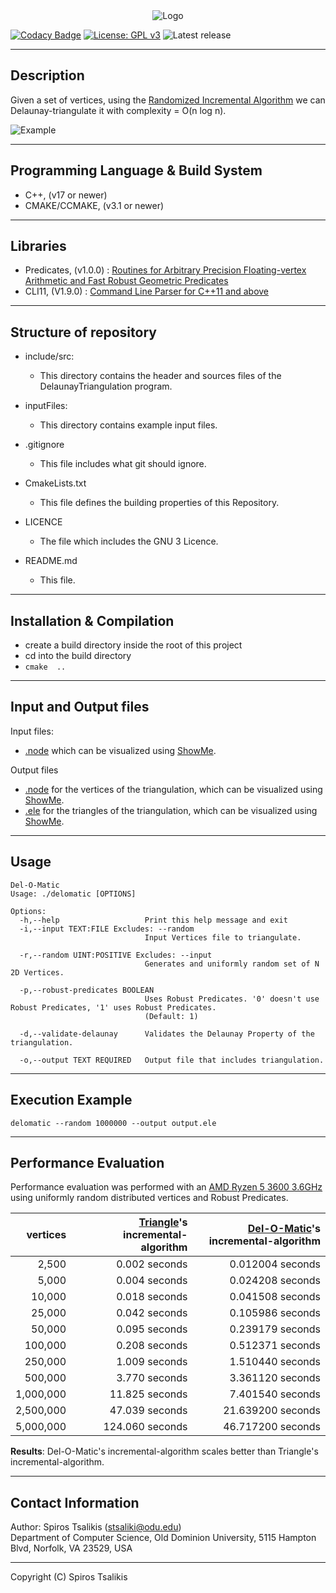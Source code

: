 <div style="text-align:center">
    <img src="https://i.imgur.com/sH39gWv.png" alt="Logo">
</div>

[![Codacy Badge](https://api.codacy.com/project/badge/Grade/9fef7ed014c24b2f84dbe6c6ccfc3733)](https://app.codacy.com/manual/spyridon97/DelaunayTriangulation?utm_source=github.com&utm_medium=referral&utm_content=spyridon97/DelaunayTriangulation&utm_campaign=Badge_Grade_Dashboard)
[![License: GPL v3](https://img.shields.io/badge/License-GPLv3-blue.svg)](./LICENSE)
![Latest release](https://img.shields.io/badge/version-1.0.0-blue)

--------------------------------------------------------------------------------
## Description

Given a set of vertices, using the [Randomized Incremental Algorithm](http://www.cs.uu.nl/geobook/interpolation.pdf) we can Delaunay-triangulate it with complexity = O(n log n).

![Example](https://i.imgur.com/Zlt6oUl.png)

--------------------------------------------------------------------------------
## Programming Language & Build System

*   C++, (v17 or newer)
*   CMAKE/CCMAKE, (v3.1 or newer)

--------------------------------------------------------------------------------
## Libraries

*   Predicates, (v1.0.0) : [Routines for Arbitrary Precision Floating-vertex Arithmetic and Fast Robust Geometric Predicates](https://www.cs.cmu.edu/~quake/robust.html)
*   CLI11, (V1.9.0) : [Command Line Parser for C++11 and above](https://github.com/CLIUtils/CLI11)

--------------------------------------------------------------------------------
## Structure of repository

*   include/src:
    *   This directory contains the header and sources files of the DelaunayTriangulation program.
    
*   inputFiles:
    *   This directory contains example input files.
    
*   .gitignore
    *   This file includes what git should ignore.
    
*   CmakeLists.txt
    *   This file defines the building properties of this Repository.
    
*   LICENCE
    *   The file which includes the GNU 3 Licence.
    
*   README.md            
    *   This file.
    
--------------------------------------------------------------------------------
## Installation & Compilation

*   create a build directory inside the root of this project
*   cd into the build directory
*   `cmake  ..`

--------------------------------------------------------------------------------
## Input and Output files

Input files:
*   [.node](http://www.cs.cmu.edu/~quake/triangle.node.html) which can be visualized using [ShowMe](http://www.cs.cmu.edu/~quake/showme.html).

Output files
*   [.node](http://www.cs.cmu.edu/~quake/triangle.node.html) for the vertices of the triangulation, which can be visualized using [ShowMe](http://www.cs.cmu.edu/~quake/showme.html).
*   [.ele](http://www.cs.cmu.edu/~quake/triangle.ele.html) for the triangles of the triangulation, which can be visualized using [ShowMe](http://www.cs.cmu.edu/~quake/showme.html).

--------------------------------------------------------------------------------
## Usage

    Del-O-Matic
    Usage: ./delomatic [OPTIONS]
    
    Options:
      -h,--help                   Print this help message and exit
      -i,--input TEXT:FILE Excludes: --random
                                  Input Vertices file to triangulate.
                                  
      -r,--random UINT:POSITIVE Excludes: --input
                                  Generates and uniformly random set of N 2D Vertices.
                                  
      -p,--robust-predicates BOOLEAN
                                  Uses Robust Predicates. '0' doesn't use Robust Predicates, '1' uses Robust Predicates.
                                  (Default: 1)
                                  
      -d,--validate-delaunay      Validates the Delaunay Property of the triangulation.
                                  
      -o,--output TEXT REQUIRED   Output file that includes triangulation.

      
--------------------------------------------------------------------------------
## Execution Example

    delomatic --random 1000000 --output output.ele
      
--------------------------------------------------------------------------------
## Performance Evaluation

Performance evaluation was performed with an [AMD Ryzen 5 3600 3.6GHz](https://www.amd.com/en/products/cpu/amd-ryzen-5-3600) using uniformly random distributed vertices and Robust Predicates.

|  vertices | [Triangle](https://www.cs.cmu.edu/~quake/triangle.html)'s incremental-algorithm | [Del-O-Matic](https://github.com/spyridon97/DelaunayTriangulation)'s incremental-algorithm |
|----------:|--------------------------------------------------------------------------------:|-------------------------------------------------------------------------------------------:|
|     2,500 |                                                                   0.002 seconds |                                                                           0.012004 seconds |
|     5,000 |                                                                   0.004 seconds |                                                                           0.024208 seconds |
|    10,000 |                                                                   0.018 seconds |                                                                           0.041508 seconds |
|    25,000 |                                                                   0.042 seconds |                                                                           0.105986 seconds |
|    50,000 |                                                                   0.095 seconds |                                                                           0.239179 seconds |
|   100,000 |                                                                   0.208 seconds |                                                                           0.512371 seconds |
|   250,000 |                                                                   1.009 seconds |                                                                           1.510440 seconds |
|   500,000 |                                                                   3.770 seconds |                                                                           3.361120 seconds |
| 1,000,000 |                                                                  11.825 seconds |                                                                           7.401540 seconds |
| 2,500,000 |                                                                  47.039 seconds |                                                                          21.639200 seconds |
| 5,000,000 |                                                                 124.060 seconds |                                                                          46.717200 seconds |

**Results**: Del-O-Matic's incremental-algorithm scales better than Triangle's incremental-algorithm.

--------------------------------------------------------------------------------
## Contact Information

Author: Spiros Tsalikis (stsaliki@odu.edu)\
Department of Computer Science, Old Dominion University, 5115 Hampton Blvd, Norfolk, VA 23529, USA

--------------------------------------------------------------------------------
Copyright (C) Spiros Tsalikis
